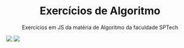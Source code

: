 <h1 align="center">Exercícios de Algoritmo</h1> 
<p align="center">Exercícios em JS da matéria de Algoritmo da faculdade SPTech</p>
<div>
<img src="https://img.shields.io/badge/Made%20with-JavaScript-1f425f.svg">
<img src="https://badgen.net/github/commits/HidekiSanches/Exercicios-Algoritmo"
</div>
